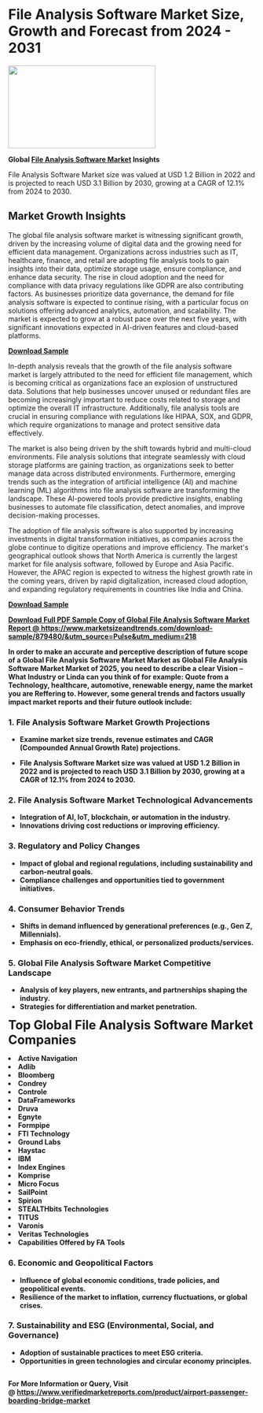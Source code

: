 <H1>File Analysis Software Market Size, Growth and Forecast from 2024 - 2031</H1><img class="aligncenter size-medium wp-image-584254" src="https://thirdeyenews.in/wp-content/uploads/2024/09/Global-Market-Research-300x168.jpeg" alt="" width="300" height="168" /><p><strong>Global&nbsp;<a href="https://www.marketsizeandtrends.com/download-sample/879480/&amp;utm_source=Pulse&amp;utm_medium=218">File Analysis Software Market</a> Insights</strong></p><p>File Analysis Software Market size was valued at USD 1.2 Billion in 2022 and is projected to reach USD 3.1 Billion by 2030, growing at a CAGR of 12.1% from 2024 to 2030.</p><p><!DOCTYPE html> <html lang="en"> <head> <meta charset="UTF-8"> <meta name="viewport" content="width=device-width, initial-scale=1.0"> <title>File Analysis Software Market Growth Insights</title> </head> <body> <h2>Market Growth Insights</h2> <p>The global file analysis software market is witnessing significant growth, driven by the increasing volume of digital data and the growing need for efficient data management. Organizations across industries such as IT, healthcare, finance, and retail are adopting file analysis tools to gain insights into their data, optimize storage usage, ensure compliance, and enhance data security. The rise in cloud adoption and the need for compliance with data privacy regulations like GDPR are also contributing factors. As businesses prioritize data governance, the demand for file analysis software is expected to continue rising, with a particular focus on solutions offering advanced analytics, automation, and scalability. The market is expected to grow at a robust pace over the next five years, with significant innovations expected in AI-driven features and cloud-based platforms.</p> <p><strong><a href="sample-download-link">Download Sample</a></strong></p> <p>In-depth analysis reveals that the growth of the file analysis software market is largely attributed to the need for efficient file management, which is becoming critical as organizations face an explosion of unstructured data. Solutions that help businesses uncover unused or redundant files are becoming increasingly important to reduce costs related to storage and optimize the overall IT infrastructure. Additionally, file analysis tools are crucial in ensuring compliance with regulations like HIPAA, SOX, and GDPR, which require organizations to manage and protect sensitive data effectively.</p> <p>The market is also being driven by the shift towards hybrid and multi-cloud environments. File analysis solutions that integrate seamlessly with cloud storage platforms are gaining traction, as organizations seek to better manage data across distributed environments. Furthermore, emerging trends such as the integration of artificial intelligence (AI) and machine learning (ML) algorithms into file analysis software are transforming the landscape. These AI-powered tools provide predictive insights, enabling businesses to automate file classification, detect anomalies, and improve decision-making processes.</p> <p>The adoption of file analysis software is also supported by increasing investments in digital transformation initiatives, as companies across the globe continue to digitize operations and improve efficiency. The market's geographical outlook shows that North America is currently the largest market for file analysis software, followed by Europe and Asia Pacific. However, the APAC region is expected to witness the highest growth rate in the coming years, driven by rapid digitalization, increased cloud adoption, and expanding regulatory requirements in countries like India and China.</p> <p><strong><a href="sample-download-link">Download Sample</a></strong></p> <p><strong><a href="get-more-link"></p><p><span class=""><strong>Download Full PDF Sample Copy of Global File Analysis Software Market Report</strong> @ <a href="https://www.marketsizeandtrends.com/download-sample/879480/&amp;utm_source=Pulse&amp;utm_medium=218" target="_blank">https://www.marketsizeandtrends.com/download-sample/879480/&amp;utm_source=Pulse&amp;utm_medium=218</a></span></p><p>In order to make an accurate and perceptive description of future scope of a Global&nbsp;File Analysis Software Market Market as Global&nbsp;File Analysis Software Market Market of 2025, you need to describe a clear Vision &ndash; What Industry or Linda can you think of for example: Quote from a Technology, healthcare, automotive, renewable energy, name the market you are Reffering to. However, some general trends and factors usually impact market reports and their future outlook include:</p><h3>1.&nbsp;<strong>File Analysis Software Market Growth Projections</strong></h3><ul><li>Examine market size trends, revenue estimates and CAGR (Compounded Annual Growth Rate) projections.</li><li><p>File Analysis Software Market size was valued at USD 1.2 Billion in 2022 and is projected to reach USD 3.1 Billion by 2030, growing at a CAGR of 12.1% from 2024 to 2030.</p></li></ul><h3>2.&nbsp;<strong>File Analysis Software Market Technological Advancements</strong></h3><ul><li>Integration of AI, IoT, blockchain, or automation in the industry.</li><li>Innovations driving cost reductions or improving efficiency.</li></ul><h3>3.&nbsp;<strong>Regulatory and Policy Changes</strong></h3><ul><li>Impact of global and regional regulations, including sustainability and carbon-neutral goals.</li><li>Compliance challenges and opportunities tied to government initiatives.</li></ul><h3>4.&nbsp;<strong>Consumer Behavior Trends</strong></h3><ul><li>Shifts in demand influenced by generational preferences (e.g., Gen Z, Millennials).</li><li>Emphasis on eco-friendly, ethical, or personalized products/services.</li></ul><h3>5.&nbsp;<strong>Global File Analysis Software Market Competitive Landscape</strong></h3><ul><li>Analysis of key players, new entrants, and partnerships shaping the industry.</li><li>Strategies for differentiation and market penetration.</li></ul><p data-pm-slice="1 1 []"><span style="color: inherit; font-family: inherit; font-size: 25px;">Top Global File Analysis Software Market Companies</span></p><div class="" data-test-id=""><p><li>Active Navigation</li><li> Adlib</li><li> Bloomberg</li><li> Condrey</li><li> Controle</li><li> DataFrameworks</li><li> Druva</li><li> Egnyte</li><li> Formpipe</li><li> FTI Technology</li><li> Ground Labs</li><li> Haystac</li><li> IBM</li><li> Index Engines</li><li> Komprise</li><li> Micro Focus</li><li> SailPoint</li><li> Spirion</li><li> STEALTHbits Technologies</li><li> TITUS</li><li> Varonis</li><li> Veritas Technologies</li><li> Capabilities Offered by FA Tools</li></p></div><h3>6.&nbsp;<strong>Economic and Geopolitical Factors</strong></h3><ul><li>Influence of global economic conditions, trade policies, and geopolitical events.</li><li>Resilience of the market to inflation, currency fluctuations, or global crises.</li></ul><h3>7.&nbsp;<strong>Sustainability and ESG (Environmental, Social, and Governance)</strong></h3><ul><li>Adoption of sustainable practices to meet ESG criteria.</li><li>Opportunities in green technologies and circular economy principles.</li></ul><h2><strong style="font-size: 14px;">For More Information or Query, Visit @&nbsp;</strong><a style="background-color: #ffffff; font-size: 14px;" href="https://www.marketsizeandtrends.com/report/file-analysis-software-market/" target="_blank">https://www.verifiedmarketreports.com/product/airport-passenger-boarding-bridge-market</a></h2>
